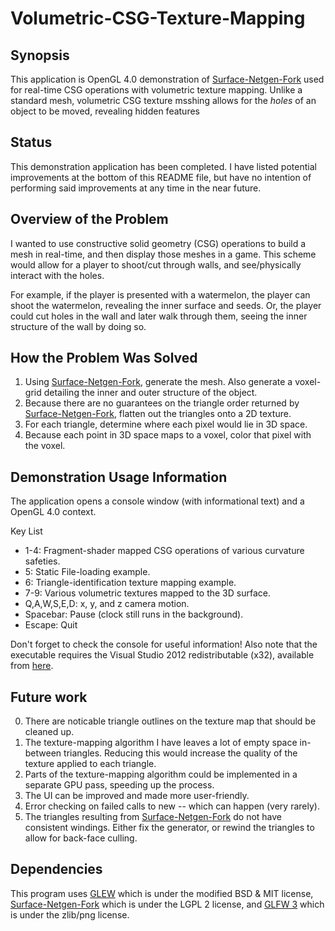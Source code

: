 Volumetric-CSG-Texture-Mapping
==============================

Synopsis
-----------------

This application is OpenGL 4.0 demonstration of [Surface-Netgen-Fork](https://github.com/GuMiner/Surface-Netgen-Fork) used for real-time CSG operations with volumetric texture mapping. Unlike a standard mesh, volumetric CSG texture msshing allows for the *holes* of an object to be moved, revealing hidden features

Status
------
This demonstration application has been completed. I have listed potential improvements at the bottom of this README file, but have no intention of performing said improvements at any time in the near future.

Overview of the Problem
-----------------------

I wanted to use constructive solid geometry (CSG) operations to build a mesh in real-time, and then display those meshes in a game. This scheme would allow for a player to shoot/cut through walls, and see/physically interact with the holes. 

For example, if the player is presented with a watermelon, the player can shoot the watermelon, revealing the inner surface and seeds. Or, the player could cut holes in the wall and later walk through them, seeing the inner structure of the wall by doing so. 

How the Problem Was Solved
--------------------------

1. Using [Surface-Netgen-Fork](https://github.com/GuMiner/Surface-Netgen-Fork), generate the mesh. Also generate a voxel-grid detailing the inner and outer structure of the object.
2. Because there are no guarantees on the triangle order returned by [Surface-Netgen-Fork](https://github.com/GuMiner/Surface-Netgen-Fork), flatten out the triangles onto a 2D texture.
3. For each triangle, determine where each pixel would lie in 3D space.
4. Because each point in 3D space maps to a voxel, color that pixel with the voxel.

Demonstration Usage Information
-------------------------------

The application opens a console window (with informational text) and a OpenGL 4.0 context. 

Key List

* 1-4: Fragment-shader mapped CSG operations of various curvature safeties.
* 5: Static File-loading example.
* 6: Triangle-identification texture mapping example.
* 7-9: Various volumetric textures mapped to the 3D surface.
* Q,A,W,S,E,D: x, y, and z camera motion.
* Spacebar: Pause (clock still runs in the background).
* Escape: Quit

Don't forget to check the console for useful information!
Also note that the executable requires the Visual Studio 2012 redistributable (x32), available from [here](http://www.microsoft.com/en-us/download/details.aspx?id=30679).

Future work
---------

0. There are noticable triangle outlines on the texture map that should be cleaned up.
1. The texture-mapping algorithm I have leaves a lot of empty space in-between triangles. Reducing this would increase the quality of the texture applied to each triangle.
2. Parts of the texture-mapping algorithm could be implemented in a separate GPU pass, speeding up the process.
3. The UI can be improved and made more user-friendly.
4. Error checking on failed calls to new -- which can happen (very rarely).
5. The triangles resulting from [Surface-Netgen-Fork](https://github.com/GuMiner/Surface-Netgen-Fork) do not have consistent windings. Either fix the generator, or rewind the triangles to allow for back-face culling.

Dependencies
-------------------
This program uses [GLEW](http://glew.sourceforge.net/) which is under the modified BSD & MIT license, [Surface-Netgen-Fork](https://github.com/GuMiner/Surface-Netgen-Fork) which is under the LGPL 2 license, and [GLFW 3](http://www.glfw.org/index.html) which is under the zlib/png license.

